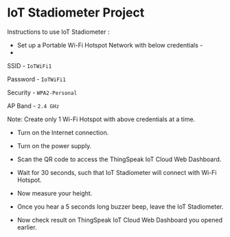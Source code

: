 # IoT Stadiometer Project

Instructions to use IoT Stadiometer :

- Set up a Portable Wi-Fi Hotspot Network with below credentials -
- 
SSID           - `IoTWiFi1`

Password - `IoTWiFi1`

Security    - `WPA2-Personal`

AP Band   - `2.4 GHz`

Note: Create only 1 Wi-Fi Hotspot with above credentials at a time.

- Turn on the Internet connection.

- Turn on the power supply.

- Scan the QR code to access the ThingSpeak IoT Cloud Web Dashboard.

- Wait for 30 seconds, such that IoT Stadiometer will connect with Wi-Fi Hotspot.

- Now measure your height.

- Once you hear a 5 seconds long buzzer beep, leave the IoT Stadiometer.

- Now check result on ThingSpeak IoT Cloud Web Dashboard you opened earlier.

